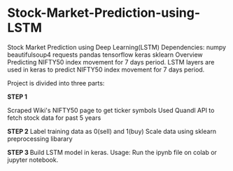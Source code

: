 # Stock-Market-Prediction-using-LSTM
Stock Market Prediction using Deep Learning(LSTM)
Dependencies:
numpy
beautifulsoup4
requests
pandas
tensorflow
keras
sklearn
Overview
Predicting NIFTY50 index movement for 7 days period. LSTM layers are used in keras to predict NIFTY50 index movement for 7 days period.

Project is divided into three parts:

<b>STEP 1</b>

Scraped Wiki's NIFTY50 page to get ticker symbols
Used Quandl API to fetch stock data for past 5 years

<b>STEP 2</b>
Label training data as 0(sell) and 1(buy)
Scale data using sklearn preprocessing libarary

<b>STEP 3 </b>
Build LSTM model in keras.
Usage:
Run the ipynb file on colab or jupyter notebook.
